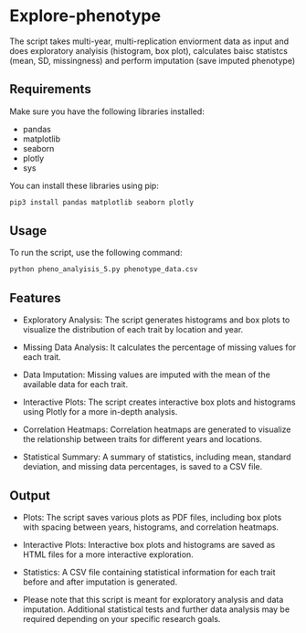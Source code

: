 # Explore-phenotype
The script takes multi-year, multi-replication enviorment data as input and does exploratory analyisis (histogram, box plot), calculates baisc statistcs (mean, SD, missingness) and perform imputation (save imputed phenotype)

## Requirements

Make sure you have the following libraries installed:

- pandas
- matplotlib
- seaborn
- plotly
- sys

You can install these libraries using pip:

```bash
pip3 install pandas matplotlib seaborn plotly

```

## Usage

To run the script, use the following command:

```bash
python pheno_analyisis_5.py phenotype_data.csv

```


## Features
- Exploratory Analysis: The script generates histograms and box plots to visualize the distribution of each trait by location and year.

- Missing Data Analysis: It calculates the percentage of missing values for each trait.

- Data Imputation: Missing values are imputed with the mean of the available data for each trait.

- Interactive Plots: The script creates interactive box plots and histograms using Plotly for a more in-depth analysis.

- Correlation Heatmaps: Correlation heatmaps are generated to visualize the relationship between traits for different years and locations.

- Statistical Summary: A summary of statistics, including mean, standard deviation, and missing data percentages, is saved to a CSV file.

## Output
- Plots: The script saves various plots as PDF files, including box plots with spacing between years, histograms, and correlation heatmaps.

- Interactive Plots: Interactive box plots and histograms are saved as HTML files for a more interactive exploration.

- Statistics: A CSV file containing statistical information for each trait before and after imputation is generated.

- Please note that this script is meant for exploratory analysis and data imputation. Additional statistical tests and further data analysis may be required depending on your specific research goals.
